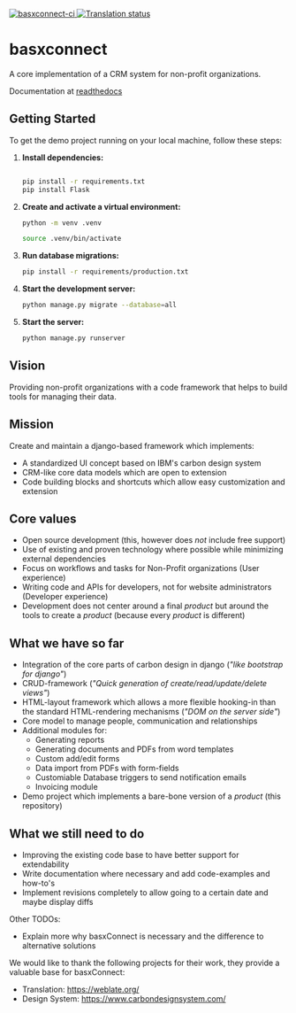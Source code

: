 [
![basxconnect-ci](https://github.com/basxsoftwareassociation/basxconnect/actions/workflows/main.yml/badge.svg)
](https://github.com/basxsoftwareassociation/basxconnect/actions/workflows/main.yml)
[
![Translation status](https://hosted.weblate.org/widgets/basxconnect/-/svg-badge.svg)
](https://hosted.weblate.org/engage/basxconnect/)


basxconnect
===========

A core implementation of a CRM system for non-profit organizations.

Documentation at [readthedocs](https://basx-bread.readthedocs.io/en/latest/)

## Getting Started






To get the demo project running on your local machine, follow these steps:


1.  **Install dependencies:**



    ```bash

    pip install -r requirements.txt
    pip install Flask

    ```
2.  **Create and activate a virtual environment:**

    ```bash
    python -m venv .venv

    source .venv/bin/activate

    ```
3.  **Run database migrations:**


    ```bash
    pip install -r requirements/production.txt

    ```
4.  **Start the development server:**

    ```bash
    python manage.py migrate --database=all
    ```
5.  **Start the server:**

    ```bash
    python manage.py runserver


    ```



Vision
------
Providing non-profit organizations with a code framework that helps to build tools for managing their data.

Mission
-------
Create and maintain a django-based framework which implements:
- A standardized UI concept based on IBM's carbon design system
- CRM-like core data models which are open to extension
- Code building blocks and shortcuts which allow easy customization and extension

Core values
-----------
- Open source development (this, however does *not* include free support)
- Use of existing and proven technology where possible while minimizing external dependencies
- Focus on workflows and tasks for Non-Profit organizations (User experience)
- Writing code and APIs for developers, not for website administrators (Developer experience)
- Development does not center around a final *product* but around the tools to create a *product* (because every *product* is different)

What we have so far
-------------------

- Integration of the core parts of carbon design in django (*"like bootstrap for django"*)
- CRUD-framework (*"Quick generation of create/read/update/delete views"*)
- HTML-layout framework which allows a more flexible hooking-in than the standard HTML-rendering mechanisms (*"DOM on the server side"*)
- Core model to manage people, communication and relationships
- Additional modules for:
  - Generating reports
  - Generating documents and PDFs from word templates
  - Custom add/edit forms
  - Data import from PDFs with form-fields
  - Customiable Database triggers to send notification emails
  - Invoicing module
- Demo project which implements a bare-bone version of a *product* (this repository)

What we still need to do
------------------------

- Improving the existing code base to have better support for extendability
- Write documentation where necessary and add code-examples and how-to's
- Implement revisions completely to allow going to a certain date and maybe display diffs

Other TODOs:
- Explain more why basxConnect is necessary and the difference to alternative solutions

We would like to thank the following projects for their work, they provide a valuable base for basxConnect:

- Translation: https://weblate.org/
- Design System: https://www.carbondesignsystem.com/
